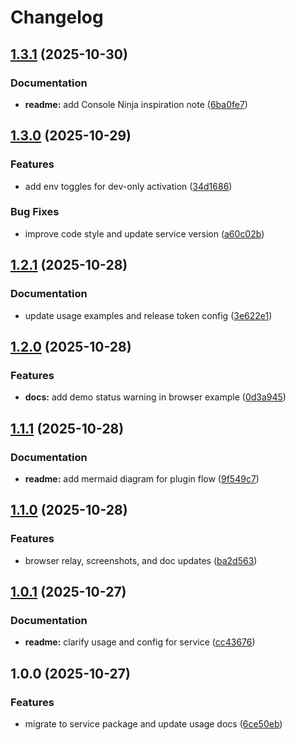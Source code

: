 # Changelog

## [1.3.1](https://github.com/CoMfUcIoS/console-inline.nvim/compare/@console-inline/service-v1.3.0...@console-inline/service-v1.3.1) (2025-10-30)


### Documentation

* **readme:** add Console Ninja inspiration note ([6ba0fe7](https://github.com/CoMfUcIoS/console-inline.nvim/commit/6ba0fe7eede12ee0f947f177c4f48fa1a5270df8))

## [1.3.0](https://github.com/CoMfUcIoS/console-inline.nvim/compare/@console-inline/service-v1.2.1...@console-inline/service-v1.3.0) (2025-10-29)


### Features

* add env toggles for dev-only activation ([34d1686](https://github.com/CoMfUcIoS/console-inline.nvim/commit/34d168661a3eab74f9a9aa9c9f9f02d068af369c))


### Bug Fixes

* improve code style and update service version ([a60c02b](https://github.com/CoMfUcIoS/console-inline.nvim/commit/a60c02bcf247d4580b6d35b659b38915dba45d87))

## [1.2.1](https://github.com/CoMfUcIoS/console-inline.nvim/compare/@console-inline/service-v1.2.0...@console-inline/service-v1.2.1) (2025-10-28)


### Documentation

* update usage examples and release token config ([3e622e1](https://github.com/CoMfUcIoS/console-inline.nvim/commit/3e622e18330226f58a964774ccccf86088cd592c))

## [1.2.0](https://github.com/CoMfUcIoS/console-inline.nvim/compare/@console-inline/service-v1.1.1...@console-inline/service-v1.2.0) (2025-10-28)


### Features

* **docs:** add demo status warning in browser example ([0d3a945](https://github.com/CoMfUcIoS/console-inline.nvim/commit/0d3a94507ec793ce952220fca3b1bc527ff780db))

## [1.1.1](https://github.com/CoMfUcIoS/console-inline.nvim/compare/@console-inline/service-v1.1.0...@console-inline/service-v1.1.1) (2025-10-28)


### Documentation

* **readme:** add mermaid diagram for plugin flow ([9f549c7](https://github.com/CoMfUcIoS/console-inline.nvim/commit/9f549c7b8daf63aa0f3c2b811e096f0803d0f28d))

## [1.1.0](https://github.com/CoMfUcIoS/console-inline.nvim/compare/@console-inline/service-v1.0.1...@console-inline/service-v1.1.0) (2025-10-28)


### Features

* browser relay, screenshots, and doc updates ([ba2d563](https://github.com/CoMfUcIoS/console-inline.nvim/commit/ba2d5639842539ab36deb52981b31b10450a151c))

## [1.0.1](https://github.com/CoMfUcIoS/console-inline.nvim/compare/@console-inline/service-v1.0.0...@console-inline/service-v1.0.1) (2025-10-27)


### Documentation

* **readme:** clarify usage and config for service ([cc43676](https://github.com/CoMfUcIoS/console-inline.nvim/commit/cc43676c4b14af2b627cc8ba599efd5ef6f9b6fd))

## 1.0.0 (2025-10-27)


### Features

* migrate to service package and update usage docs ([6ce50eb](https://github.com/CoMfUcIoS/console-inline.nvim/commit/6ce50eb09f0677df517f1a4c0f45d55efc64798c))
